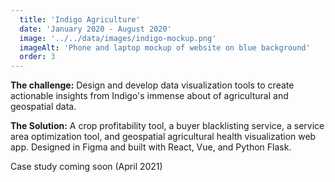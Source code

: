 ```yaml
---
  title: 'Indigo Agriculture'
  date: 'January 2020 - August 2020'
  image: '../../data/images/indigo-mockup.png'
  imageAlt: 'Phone and laptop mockup of website on blue background'
  order: 3
---
```


**The challenge:** Design and develop data visualization tools to create actionable insights from Indigo's immense about of agricultural and geospatial data.

**The Solution:** A crop profitability tool, a buyer blacklisting service, a service area optimization tool, and geospatial agricultural health visualization web app. Designed in Figma and built with React, Vue, and Python Flask.

Case study coming soon (April 2021)
